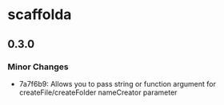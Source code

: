 # scaffolda

## 0.3.0

### Minor Changes

- 7a7f6b9: Allows you to pass string or function argument for createFile/createFolder nameCreator parameter
